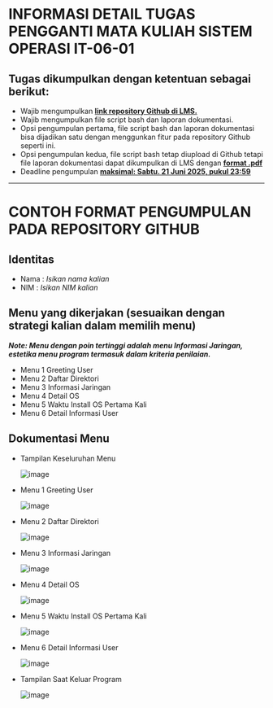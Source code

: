 # INFORMASI DETAIL TUGAS PENGGANTI MATA KULIAH SISTEM OPERASI IT-06-01
## Tugas dikumpulkan dengan ketentuan sebagai berikut:
- Wajib mengumpulkan <ins>**link repository Github di LMS.**</ins>
- Wajib mengumpulkan file script bash dan laporan dokumentasi. 
- Opsi pengumpulan pertama, file script bash dan laporan dokumentasi bisa dijadikan satu dengan menggunkan fitur pada repository Github seperti ini.
- Opsi pengumpulan kedua, file script bash tetap diupload di Github tetapi file laporan dokumentasi dapat dikumpulkan di LMS dengan <ins>**format .pdf**</ins>
- Deadline pengumpulan <ins>**maksimal: Sabtu. 21 Juni 2025, pukul 23:59**</ins>
---
# CONTOH FORMAT PENGUMPULAN PADA REPOSITORY GITHUB
## Identitas
- Nama : _Isikan nama kalian_
- NIM  : _Isikan NIM kalian_

## Menu yang dikerjakan (sesuaikan dengan strategi kalian dalam memilih menu)
**_Note: Menu dengan poin tertinggi adalah menu Informasi Jaringan, estetika menu program termasuk dalam kriteria penilaian._**
- Menu 1 Greeting User
- Menu 2 Daftar Direktori
- Menu 3 Informasi Jaringan
- Menu 4 Detail OS
- Menu 5 Waktu Install OS Pertama Kali
- Menu 6 Detail Informasi User

## Dokumentasi Menu 
- Tampilan Keseluruhan Menu
  
  ![image](https://github.com/user-attachments/assets/72f388aa-8975-479b-a264-d09023d3acd5)



- Menu 1 Greeting User
  
  ![image](https://github.com/user-attachments/assets/46562e4d-6016-4926-9d3f-7de686ef47e5)



- Menu 2 Daftar Direktori

  ![image](https://github.com/user-attachments/assets/83a3cf70-f9f0-4eef-a25a-043a1405ffa3)




- Menu 3 Informasi Jaringan
  
  ![image](https://github.com/user-attachments/assets/c2ecc1dc-ba6b-414b-aca6-2fe7b582d940)




- Menu 4 Detail OS

  ![image](https://github.com/user-attachments/assets/ac83429e-50b7-4c99-9f20-ec0005775c78)



  
- Menu 5 Waktu Install OS Pertama Kali

  ![image](https://github.com/user-attachments/assets/05701c95-cbf7-44d5-a52b-e029b2cfaa16)




- Menu 6 Detail Informasi User

  ![image](https://github.com/user-attachments/assets/293cd533-a085-486f-8d3c-3fb64295be21)




- Tampilan Saat Keluar Program

  ![image](https://github.com/user-attachments/assets/2351e528-46bd-4c07-bea4-636f644ce13e)
